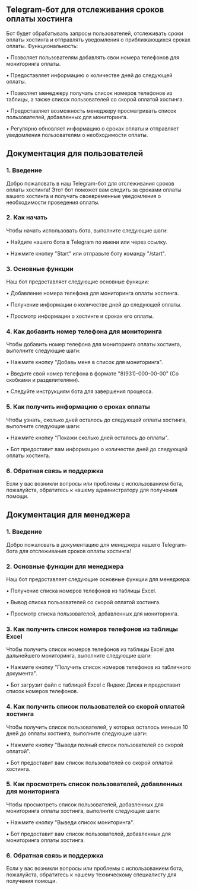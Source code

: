 ## Telegram-бот для отслеживания сроков оплаты хостинга

Бот будет обрабатывать запросы пользователей, отслеживать сроки оплаты хостинга и отправлять уведомления о приближающихся сроках оплаты.
Функциональность:

•	Позволяет пользователям добавлять свои номера телефонов для мониторинга оплаты.

•	Предоставляет информацию о количестве дней до следующей оплаты.

•	Позволяет менеджеру получать список номеров телефонов из таблицы, а также список пользователей со скорой оплатой хостинга.

•	Предоставляет возможность менеджеру просматривать список пользователей, добавленных для мониторинга.

•	Регулярно обновляет информацию о сроках оплаты и отправляет уведомления пользователям о необходимости оплаты.

## Документация для пользователей
### 1. Введение
Добро пожаловать в наш Telegram-бот для отслеживания сроков оплаты хостинга! Этот бот поможет вам следить за сроками оплаты вашего хостинга и получать своевременные уведомления о необходимости проведения оплаты.
### 2. Как начать
Чтобы начать использовать бота, выполните следующие шаги:

•	Найдите нашего бота в Telegram по имени или через ссылку.

•	Нажмите кнопку "Start" или отправьте боту команду "/start".
### 3. Основные функции
Наш бот предоставляет следующие основные функции:

•	Добавление номера телефона для мониторинга оплаты хостинга.

•	Получение информации о количестве дней до следующей оплаты.

•	Просмотр информации о хостинге и сроках его оплаты.

### 4. Как добавить номер телефона для мониторинга
Чтобы добавить номер телефона для мониторинга оплаты хостинга, выполните следующие шаги:

•	Нажмите кнопку "Добавь меня в список для мониторинга".

•	Введите свой номер телефона в формате "8(931)-000-00-00" (Со скобками и разделителями).

•	Следуйте инструкциям бота для завершения процесса.

### 5. Как получить информацию о сроках оплаты
Чтобы узнать, сколько дней осталось до следующей оплаты хостинга, выполните следующие шаги:

•	Нажмите кнопку "Покажи сколько дней осталось до оплаты".

•	Бот предоставит вам информацию о количестве дней до следующей оплаты хостинга.

### 6. Обратная связь и поддержка
Если у вас возникли вопросы или проблемы с использованием бота, пожалуйста, обратитесь к нашему администратору для получения помощи.

## Документация для менеджера
### 1. Введение
Добро пожаловать в документацию для менеджера нашего Telegram-бота для отслеживания сроков оплаты хостинга!
### 2. Основные функции для менеджера
Наш бот предоставляет следующие основные функции для менеджера:

•	Получение списка номеров телефонов из таблицы Excel.

•	Вывод списка пользователей со скорой оплатой хостинга.

•	Просмотр списка пользователей, добавленных для мониторинга.

### 3. Как получить список номеров телефонов из таблицы Excel
Чтобы получить список номеров телефонов из таблицы Excel для дальнейшего мониторинга, выполните следующие шаги:

•	Нажмите кнопку "Получить список номеров телефонов из табличного документа".

•	Бот загрузит файл с таблицей Excel с Яндекс Диска и предоставит список номеров телефонов.

### 4. Как получить список пользователей со скорой оплатой хостинга
Чтобы получить список пользователей, у которых осталось меньше 10 дней до оплаты хостинга, выполните следующие шаги:

•	Нажмите кнопку "Выведи полный список пользователей со скорой оплатой".

•	Бот предоставит вам список пользователей со скорой оплатой хостинга.

### 5. Как просмотреть список пользователей, добавленных для мониторинга
Чтобы просмотреть список пользователей, добавленных для мониторинга оплаты хостинга, выполните следующие шаги:

•	Нажмите кнопку "Выведи список мониторинга".

•	Бот предоставит вам список пользователей, добавленных для мониторинга оплаты хостинга.

### 6. Обратная связь и поддержка
Если у вас возникли вопросы или проблемы с использованием бота, пожалуйста, обратитесь к нашему техническому специалисту для получения помощи.
